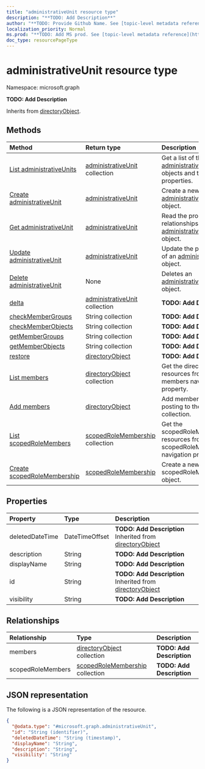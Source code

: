 ```yaml
---
title: "administrativeUnit resource type"
description: "**TODO: Add Description**"
author: "**TODO: Provide Github Name. See [topic-level metadata reference](https://msgo.azurewebsites.net/add/document/guidelines/metadata.html#topic-level-metadata)**"
localization_priority: Normal
ms.prod: "**TODO: Add MS prod. See [topic-level metadata reference](https://msgo.azurewebsites.net/add/document/guidelines/metadata.html#topic-level-metadata)**"
doc_type: resourcePageType
---
```


# administrativeUnit resource type

Namespace: microsoft.graph

**TODO: Add Description**


Inherits from [directoryObject](../resources/directoryobject.md).

## Methods
|Method|Return type|Description|
|:---|:---|:---|
|[List administrativeUnits](../api/administrativeunit-list.md)|[administrativeUnit](../resources/administrativeunit.md) collection|Get a list of the [administrativeUnit](../resources/administrativeunit.md) objects and their properties.|
|[Create administrativeUnit](../api/administrativeunit-post-administrativeunits.md)|[administrativeUnit](../resources/administrativeunit.md)|Create a new [administrativeUnit](../resources/administrativeunit.md) object.|
|[Get administrativeUnit](../api/administrativeunit-get.md)|[administrativeUnit](../resources/administrativeunit.md)|Read the properties and relationships of an [administrativeUnit](../resources/administrativeunit.md) object.|
|[Update administrativeUnit](../api/administrativeunit-update.md)|[administrativeUnit](../resources/administrativeunit.md)|Update the properties of an [administrativeUnit](../resources/administrativeunit.md) object.|
|[Delete administrativeUnit](../api/administrativeunit-delete.md)|None|Deletes an [administrativeUnit](../resources/administrativeunit.md) object.|
|[delta](../api/administrativeunit-delta.md)|[administrativeUnit](../resources/administrativeunit.md) collection|**TODO: Add Description**|
|[checkMemberGroups](../api/administrativeunit-checkmembergroups.md)|String collection|**TODO: Add Description**|
|[checkMemberObjects](../api/administrativeunit-checkmemberobjects.md)|String collection|**TODO: Add Description**|
|[getMemberGroups](../api/administrativeunit-getmembergroups.md)|String collection|**TODO: Add Description**|
|[getMemberObjects](../api/administrativeunit-getmemberobjects.md)|String collection|**TODO: Add Description**|
|[restore](../api/administrativeunit-restore.md)|[directoryObject](../resources/directoryobject.md)|**TODO: Add Description**|
|[List members](../api/administrativeunit-list-members.md)|[directoryObject](../resources/directoryobject.md) collection|Get the directoryObject resources from the members navigation property.|
|[Add members](../api/administrativeunit-post-members.md)|[directoryObject](../resources/directoryobject.md)|Add members by posting to the members collection.|
|[List scopedRoleMembers](../api/administrativeunit-list-scopedrolemembers.md)|[scopedRoleMembership](../resources/scopedrolemembership.md) collection|Get the scopedRoleMembership resources from the scopedRoleMembers navigation property.|
|[Create scopedRoleMembership](../api/administrativeunit-post-scopedrolemembers.md)|[scopedRoleMembership](../resources/scopedrolemembership.md)|Create a new scopedRoleMembership object.|

## Properties
|Property|Type|Description|
|:---|:---|:---|
|deletedDateTime|DateTimeOffset|**TODO: Add Description** Inherited from [directoryObject](../resources/directoryobject.md)|
|description|String|**TODO: Add Description**|
|displayName|String|**TODO: Add Description**|
|id|String|**TODO: Add Description** Inherited from [directoryObject](../resources/directoryobject.md)|
|visibility|String|**TODO: Add Description**|

## Relationships
|Relationship|Type|Description|
|:---|:---|:---|
|members|[directoryObject](../resources/directoryobject.md) collection|**TODO: Add Description**|
|scopedRoleMembers|[scopedRoleMembership](../resources/scopedrolemembership.md) collection|**TODO: Add Description**|

## JSON representation
The following is a JSON representation of the resource.
<!-- {
  "blockType": "resource",
  "keyProperty": "id",
  "@odata.type": "microsoft.graph.administrativeUnit",
  "baseType": "Microsoft.DirectoryServices.directoryObject",
  "openType": true
}
-->
``` json
{
  "@odata.type": "#microsoft.graph.administrativeUnit",
  "id": "String (identifier)",
  "deletedDateTime": "String (timestamp)",
  "displayName": "String",
  "description": "String",
  "visibility": "String"
}
```

